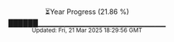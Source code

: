 <p align="center">
⏳Year Progress (21.86 %) <br>
██████▁▁▁▁▁▁▁▁▁▁▁▁▁▁▁▁▁▁▁▁▁▁▁▁ <br>
<sub>Updated: Fri, 21 Mar 2025 18:29:56 GMT</sub>
</p>

